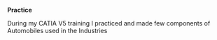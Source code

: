 **Practice**

During my CATIA V5 training I practiced and made few components of Automobiles used in the Industries
